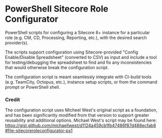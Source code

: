 # PowerShell Sitecore Role Configurator

PowerShell scripts for configuring a Sitecore 8+ instance for a particular role (e.g. CM, CD, Processing, Reporting, etc.), with the 
desired search provider(s). 

The scripts support configuration using Sitecore-provided "Config Enable/Disable Spreadsheet" (converted to CSV) as input and include a 
tool for testing/debugging the spreadsheet to find and fix any inconsistencies that would otherwise break the configuration script. 

The configuration script is meant seamlessly integrate with CI-build tools (e.g. TeamCity, Octopus, etc.), instance setup scripts, or from 
the command prompt or PowerShell shell. 

### Credit

The configuration script uses Micheel West's original script as a foundation, and has been significantly modified from that version to 
support greater reusability and additional options. Michael West's script may be found here: https://gist.github.com/michaellwest/d1124a459cb1fb47486f87d488ecfab8#file-sitecoreroleconfigurator-ps1
